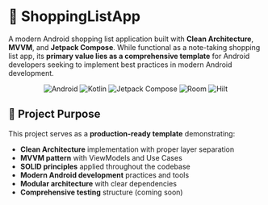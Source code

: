 # 🛒 ShoppingListApp

A modern Android shopping list application built with **Clean Architecture**, **MVVM**, and **Jetpack Compose**. While functional as a note-taking shopping list app, its **primary value lies as a comprehensive template** for Android developers seeking to implement best practices in modern Android development.

<div align="center">

![Android](https://img.shields.io/badge/Android-3DDC84?style=for-the-badge&logo=android&logoColor=white)
![Kotlin](https://img.shields.io/badge/kotlin-%237F52FF.svg?style=for-the-badge&logo=kotlin&logoColor=white)
![Jetpack Compose](https://img.shields.io/badge/Jetpack%20Compose-4285F4?style=for-the-badge&logo=jetpackcompose&logoColor=white)
![Room](https://img.shields.io/badge/Room-4285F4?style=for-the-badge&logo=android&logoColor=white)
![Hilt](https://img.shields.io/badge/Hilt-2196F3?style=for-the-badge&logo=android&logoColor=white)

</div>

## 🎯 Project Purpose

This project serves as a **production-ready template** demonstrating:
- **Clean Architecture** implementation with proper layer separation
- **MVVM pattern** with ViewModels and Use Cases
- **SOLID principles** applied throughout the codebase
- **Modern Android development** practices and tools
- **Modular architecture** with clear dependencies
- **Comprehensive testing** structure (coming soon)
